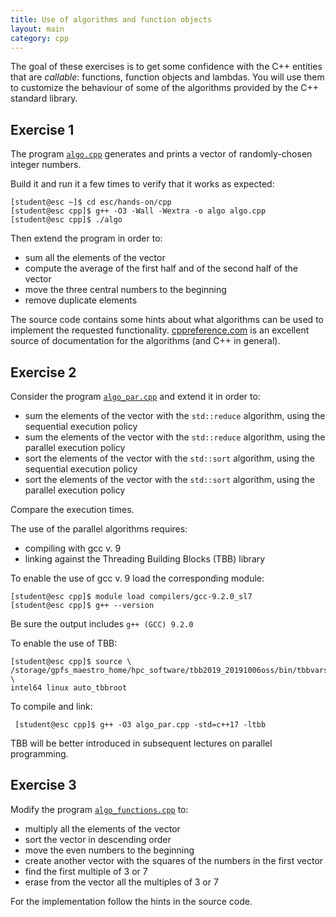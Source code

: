 ```yaml
---
title: Use of algorithms and function objects
layout: main
category: cpp
---
```


The goal of these exercises is to get some confidence with the C++ entities that
are _callable_: functions, function objects and lambdas. You will use them to
customize the behaviour of some of the algorithms provided by the C++ standard
library.

## Exercise 1

The program [`algo.cpp`]({{site.exercises_repo}}/hands-on/cpp/algo.cpp)
generates and prints a vector of randomly-chosen integer numbers.

Build it and run it a few times to verify that it works as
expected:

    [student@esc ~]$ cd esc/hands-on/cpp
    [student@esc cpp]$ g++ -O3 -Wall -Wextra -o algo algo.cpp
    [student@esc cpp]$ ./algo

Then extend the program in order to:

* sum all the elements of the vector
* compute the average of the first half and of the second half of the vector
* move the three central numbers to the beginning
* remove duplicate elements

The source code contains some hints about what algorithms can be used
to implement the requested functionality.
[cppreference.com](http://en.cppreference.com/w/cpp/algorithm) is an excellent source of
documentation for the algorithms (and C++ in general).

## Exercise 2

Consider the program
[`algo_par.cpp`]({{site.exercises_repo}}/hands-on/cpp/algo_par.cpp) and extend
it in order to:

* sum the elements of the vector with the `std::reduce` algorithm, using the
  sequential execution policy
* sum the elements of the vector with the `std::reduce` algorithm, using the
  parallel execution policy
* sort the elements of the vector with the `std::sort` algorithm, using the
  sequential execution policy
* sort the elements of the vector with the `std::sort` algorithm, using the
  parallel execution policy

Compare the execution times.

The use of the parallel algorithms requires:

* compiling with gcc v. 9
* linking against the Threading Building Blocks (TBB) library

To enable the use of gcc v. 9 load the corresponding module:

    [student@esc cpp]$ module load compilers/gcc-9.2.0_sl7
    [student@esc cpp]$ g++ --version

Be sure the output includes `g++ (GCC) 9.2.0`

To enable the use of TBB:

    [student@esc cpp]$ source \
    /storage/gpfs_maestro_home/hpc_software/tbb2019_20191006oss/bin/tbbvars.sh \
    intel64 linux auto_tbbroot

To compile and link:

     [student@esc cpp]$ g++ -O3 algo_par.cpp -std=c++17 -ltbb

TBB will be better introduced in subsequent lectures on parallel programming.

## Exercise 3

Modify the program
[`algo_functions.cpp`]({{site.exercises_repo}}/hands-on/cpp/algo_functions.cpp)
to:

* multiply all the elements of the vector
* sort the vector in descending order
* move the even numbers to the beginning
* create another vector with the squares of the numbers in the first vector
* find the first multiple of 3 or 7
* erase from the vector all the multiples of 3 or 7

For the implementation follow the hints in the source code.
